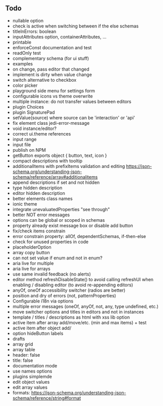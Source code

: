 ## Todo

- nullable option
- check is active when switching between if the else schemas
- titleInErrors: boolean
- inputAttributes option, containerAttributes, ...
- printable
- enforceConst documentation and test
- readOnly test
- complementary schema (for ui stuff)
- examples
- on change, pass editor that changed
- implement is dirty when value change
- switch alternative to checkbox
- color picker
- playground side menu for settings form
- configurable icons vs theme overwrite
- multiple instance: do not transfer values between editors
- plugin Choices
- plugin SignaturePad
- setValue(source) where source can be 'interaction' or 'api' 
- fix element class jedi-error-message
- void instance/editor?
- correct ui.theme references
- input range
- input file
- publish on NPM
- getButton exports object { button, text, icon }
- compact descriptions with tooltip
- additionalItems with prefixItems validation and editing https://json-schema.org/understanding-json-schema/reference/array#additionalitems
- append descriptions if set and not hidden
- type hidden description
- editor hidden description
- better elements class names
- ionic theme
- integrate unevaluatedProperties "see through"
- better NOT error messages
- options can be global or scoped in schemas
- property already exist message box or disable add button
- fix/check items constrain
- error constrain property: allOf, dependentSchemas, if-then-else
- check for unused properties in code
- placeholderOption
- array copy button
- can not set value if enum and not in enum?
- aria live for multiple
- aria live for arrays
- use same invalid feedback (no alerts)
- editor method refreshDisableState() to avoid calling refreshUI when enabling / disabling editor (to avoid re-appending editors)
- anyOf, oneOf accessibility switcher (radios are better)
- position and dry of errors (not, patternProperties)
- Configurable i18n via options
- multiple error messages (oneOf, anyOf, not, any, type undefined, etc.)
- move switcher options and titles in editors and not in instances
- template / titles / descriptions as html with xss lib option
- active item after array add/move/etc. (min and max items) + test
- active item after object add/
- option hideButton labels
- drafts
- array grid
- array table
- header: false
- title: false
- documentation mode
- use names options
- plugins simplemde
- edit object values
- edit array values
- formats: https://json-schema.org/understanding-json-schema/reference/string#format


